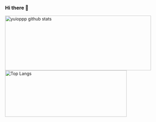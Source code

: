 ### Hi there 👋

<!--
**yuioppp/yuioppp** is a ✨ _special_ ✨ repository because its `README.md` (this file) appears on your GitHub profile.

Here are some ideas to get you started:

- 🔭 I’m currently working on ...
- 🌱 I’m currently learning ...
- 👯 I’m looking to collaborate on ...
- 🤔 I’m looking for help with ...
- 💬 Ask me about ...
- 📫 How to reach me: ...
- 😄 Pronouns: ...
- ⚡ Fun fact: ...
-->

<a href="https://github.com/yuioppp/github-readme-stats">
  <img align="center" src="https://github-readme-stats.vercel.app/api?username=yuioppp&hide=contribs,issues&count_private=true&show_icons=true&theme=material-palenight" alt="yuioppp github stats" width="480" height="180" />
</a>

<a href="https://github.com/yuioppp/github-readme-stats">
  <img align="center" src="https://github-readme-stats.vercel.app/api/top-langs/?username=yuioppp&layout=compact&theme=material-palenight" alt="Top Langs" width="400" height="153" />
</a>


